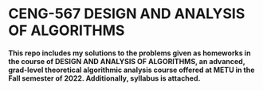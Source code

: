 # CENG-567 DESIGN AND ANALYSIS OF ALGORITHMS

#### This repo includes my solutions to the problems given as homeworks in the course of DESIGN AND ANALYSIS OF ALGORITHMS, an advanced, grad-level theoretical algorithmic analysis course offered at METU in the Fall semester of 2022. Additionally, syllabus is attached.
